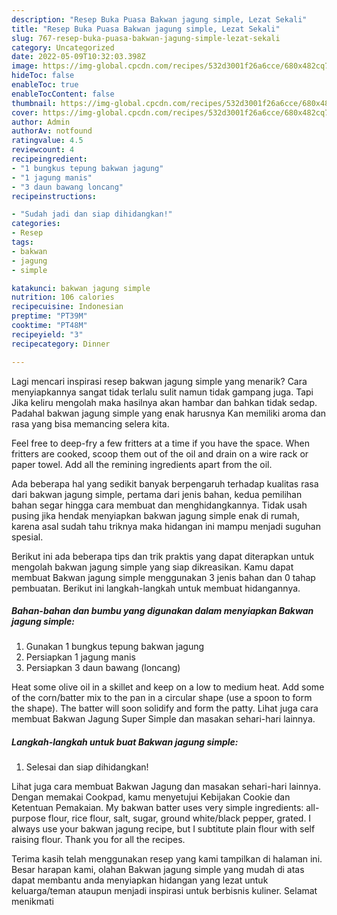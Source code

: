 ```yaml
---
description: "Resep Buka Puasa Bakwan jagung simple, Lezat Sekali"
title: "Resep Buka Puasa Bakwan jagung simple, Lezat Sekali"
slug: 767-resep-buka-puasa-bakwan-jagung-simple-lezat-sekali
category: Uncategorized
date: 2022-05-09T10:32:03.398Z
image: https://img-global.cpcdn.com/recipes/532d3001f26a6cce/680x482cq70/bakwan-jagung-simple-foto-resep-utama.jpg
hideToc: false
enableToc: true
enableTocContent: false
thumbnail: https://img-global.cpcdn.com/recipes/532d3001f26a6cce/680x482cq70/bakwan-jagung-simple-foto-resep-utama.jpg
cover: https://img-global.cpcdn.com/recipes/532d3001f26a6cce/680x482cq70/bakwan-jagung-simple-foto-resep-utama.jpg
author: Admin
authorAv: notfound
ratingvalue: 4.5
reviewcount: 4
recipeingredient:
- "1 bungkus tepung bakwan jagung"
- "1 jagung manis"
- "3 daun bawang loncang"
recipeinstructions:

- "Sudah jadi dan siap dihidangkan!"
categories:
- Resep
tags:
- bakwan
- jagung
- simple

katakunci: bakwan jagung simple 
nutrition: 106 calories
recipecuisine: Indonesian
preptime: "PT39M"
cooktime: "PT48M"
recipeyield: "3"
recipecategory: Dinner

---
```



Lagi mencari inspirasi resep bakwan jagung simple yang menarik? Cara menyiapkannya sangat tidak terlalu sulit namun tidak gampang juga. Tapi Jika keliru mengolah maka hasilnya akan hambar dan bahkan tidak sedap. Padahal bakwan jagung simple yang enak harusnya Kan memiliki aroma dan rasa yang bisa memancing selera kita.


Feel free to deep-fry a few fritters at a time if you have the space. When fritters are cooked, scoop them out of the oil and drain on a wire rack or paper towel. Add all the remining ingredients apart from the oil.

Ada beberapa hal yang sedikit banyak berpengaruh terhadap kualitas rasa dari bakwan jagung simple, pertama dari jenis bahan, kedua pemilihan bahan segar hingga cara membuat dan menghidangkannya. Tidak usah pusing jika hendak menyiapkan bakwan jagung simple enak di rumah, karena asal sudah tahu triknya maka hidangan ini mampu menjadi suguhan spesial.


Berikut ini ada beberapa tips dan trik praktis yang dapat diterapkan untuk mengolah bakwan jagung simple yang siap dikreasikan. Kamu dapat membuat Bakwan jagung simple menggunakan 3 jenis bahan dan 0 tahap pembuatan. Berikut ini langkah-langkah untuk membuat hidangannya.

<!--inarticleads1-->

##### Bahan-bahan dan bumbu yang digunakan dalam menyiapkan Bakwan jagung simple:

1. Gunakan 1 bungkus tepung bakwan jagung
1. Persiapkan 1 jagung manis
1. Persiapkan 3 daun bawang (loncang)


Heat some olive oil in a skillet and keep on a low to medium heat. Add some of the corn/batter mix to the pan in a circular shape (use a spoon to form the shape). The batter will soon solidify and form the patty. Lihat juga cara membuat Bakwan Jagung Super Simple dan masakan sehari-hari lainnya. 

<!--inarticleads2-->

##### Langkah-langkah untuk buat Bakwan jagung simple:


1. Selesai dan siap dihidangkan!

Lihat juga cara membuat Bakwan Jagung dan masakan sehari-hari lainnya. Dengan memakai Cookpad, kamu menyetujui Kebijakan Cookie dan Ketentuan Pemakaian. My bakwan batter uses very simple ingredients: all-purpose flour, rice flour, salt, sugar, ground white/black pepper, grated. I always use your bakwan jagung recipe, but I subtitute plain flour with self raising flour. Thank you for all the recipes. 

Terima kasih telah menggunakan resep yang kami tampilkan di halaman ini. Besar harapan kami, olahan Bakwan jagung simple yang mudah di atas dapat membantu anda menyiapkan hidangan yang lezat untuk keluarga/teman ataupun menjadi inspirasi untuk berbisnis kuliner. Selamat menikmati
